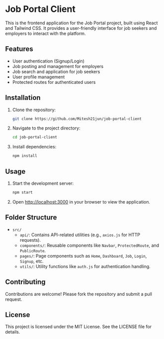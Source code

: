 # Job Portal Client

This is the frontend application for the Job Portal project, built using React and Tailwind CSS. It provides a user-friendly interface for job seekers and employers to interact with the platform.

## Features

- User authentication (Signup/Login)
- Job posting and management for employers
- Job search and application for job seekers
- User profile management
- Protected routes for authenticated users

## Installation

1. Clone the repository:
   ```bash
   git clone https://github.com/Mitesh21jun/job-portal-client
   ```

2. Navigate to the project directory:
   ```bash
   cd job-portal-client
   ```

3. Install dependencies:
   ```bash
   npm install
   ```

## Usage

1. Start the development server:
   ```bash
   npm start
   ```

2. Open [http://localhost:3000](http://localhost:3000) in your browser to view the application.

## Folder Structure

- `src/`
  - `api/`: Contains API-related utilities (e.g., `axios.js` for HTTP requests).
  - `components/`: Reusable components like `Navbar`, `ProtectedRoute`, and `PublicRoute`.
  - `pages/`: Page components such as `Home`, `Dashboard`, `Job`, `Login`, `Signup`, etc.
  - `utils/`: Utility functions like `auth.js` for authentication handling.

## Contributing

Contributions are welcome! Please fork the repository and submit a pull request.

## License

This project is licensed under the MIT License. See the LICENSE file for details.
